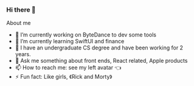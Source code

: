 ### Hi there 👋

About me 
- 🔭 I’m currently working on ByteDance to dev some tools
- 🌱 I’m currently learning SwiftUI and finance
- 🏫 I have an undergraduate CS degree and have been working for 2 years.
- 💬 Ask me something about front ends, React related, Apple products
- 📫 How to reach me: see my left avatar 👈
- ⚡ Fun fact: Like girls, 《Rick and Morty》

